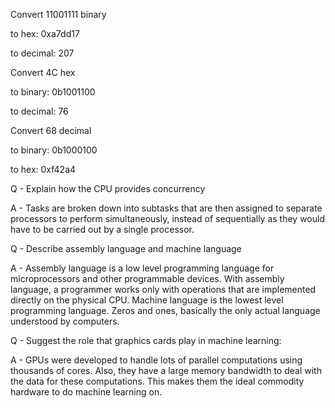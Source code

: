 Convert 11001111 binary

to hex: 0xa7dd17

to decimal: 207

Convert 4C hex

to binary: 0b1001100

to decimal: 76

Convert 68 decimal

to binary: 0b1000100

to hex: 0xf42a4

Q - Explain how the CPU provides concurrency

A - Tasks are broken down into subtasks that are then assigned to
		separate processors to perform simultaneously,
		instead of sequentially as they would have to
		be carried out by a single processor.

Q - Describe assembly language and machine language

A - Assembly language is a low level programming language for microprocessors
		and other programmable devices. With assembly language, a programmer works
		only with operations that are implemented directly on the physical CPU. Machine
		language is the lowest level programming language. Zeros and ones, basically the
		only actual language understood by computers.

Q - Suggest the role that graphics cards play in machine learning:

A - GPUs were developed to handle lots of parallel computations using thousands
		of cores. Also, they have a large memory bandwidth to deal with the data for
		these computations. This makes them the ideal commodity hardware to do machine
		learning on.



